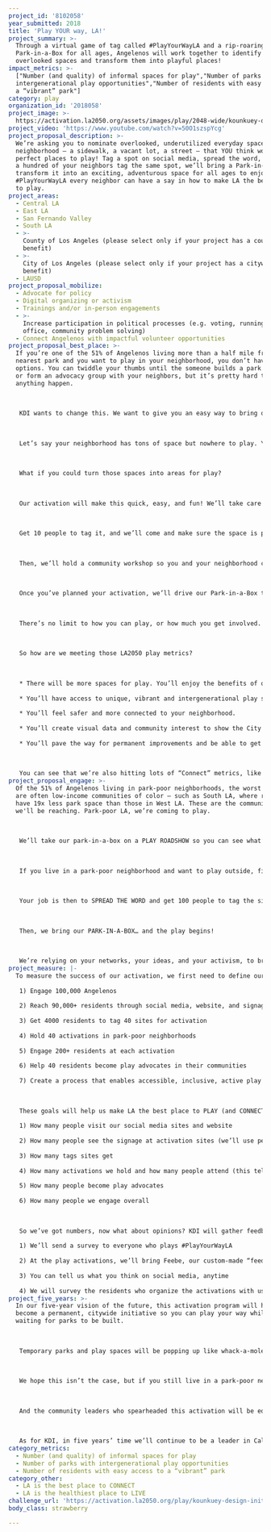 ```yaml
---
project_id: '8102058'
year_submitted: 2018
title: 'Play YOUR way, LA!'
project_summary: >-
  Through a virtual game of tag called #PlayYourWayLA and a rip-roaring
  Park-in-a-Box for all ages, Angelenos will work together to identify
  overlooked spaces and transform them into playful places!
impact_metrics: >-
  ["Number (and quality) of informal spaces for play","Number of parks with
  intergenerational play opportunities","Number of residents with easy access to
  a “vibrant” park"]
category: play
organization_id: '2018058'
project_image: >-
  https://activation.la2050.org/assets/images/play/2048-wide/kounkuey-design-initiative.jpg
project_video: 'https://www.youtube.com/watch?v=50O1szspYcg'
project_proposal_description: >-
  We’re asking you to nominate overlooked, underutilized everyday spaces in your
  neighborhood — a sidewalk, a vacant lot, a street — that YOU think would be
  perfect places to play! Tag a spot on social media, spread the word, and once
  a hundred of your neighbors tag the same spot, we’ll bring a Park-in-a-Box to
  transform it into an exciting, adventurous space for all ages to enjoy. With
  #PlayYourWayLA every neighbor can have a say in how to make LA the best place
  to play.
project_areas:
  - Central LA
  - East LA
  - San Fernando Valley
  - South LA
  - >-
    County of Los Angeles (please select only if your project has a countywide
    benefit)
  - >-
    City of Los Angeles (please select only if your project has a citywide
    benefit)
  - LAUSD
project_proposal_mobilize:
  - Advocate for policy
  - Digital organizing or activism
  - Trainings and/or in-person engagements
  - >-
    Increase participation in political processes (e.g. voting, running for
    office, community problem solving)
  - Connect Angelenos with impactful volunteer opportunities
project_proposal_best_place: >-
  If you’re one of the 51% of Angelenos living more than a half mile from the
  nearest park and you want to play in your neighborhood, you don’t have many
  options. You can twiddle your thumbs until the someone builds a park near you,
  or form an advocacy group with your neighbors, but it’s pretty hard to make
  anything happen.
   
   
   
   KDI wants to change this. We want to give you an easy way to bring outdoor play to your neighborhood, NOW!
   
   
   
   Let’s say your neighborhood has tons of space but nowhere to play. You want to play basketball in the street, but it’s always full of traffic. Or you’re next to a vacant lot that would be a great park, if only you could access it. Or the sunny sidewalk on the corner would be the perfect spot to enjoy street food, but there’s no seating.
   
   
   
   What if you could turn those spaces into areas for play?
   
   
   
   Our activation will make this quick, easy, and fun! We’ll take care of all the forms and phone calls needed to make it happen. All you have to do to get started is geotag the spot you think should be used for play on social media. Tag it with #PlayYourWayLA!
   
   
   
   Get 10 people to tag it, and we’ll come and make sure the space is public and safe to use. We’ll put up a sign letting people know play is on the way, if they keep tagging. You tell your friends and family to tag the spot. Hit 100 tags and we’ll set a date to bring our Park-in-a-Box to that very place. Simple!
   
   
   
   Then, we’ll hold a community workshop so you and your neighborhood can make the activation YOURS. Maybe you have lots of young kids in the neighborhood, or you want a space for your knitting group. Our Park-in-a-Box can transform into almost anything — a toddler’s play zone, a craft corner — whatever you want! Every activation will be unique to its neighborhood and the people in it.
   
   
   
   Once you’ve planned your activation, we’ll drive our Park-in-a-Box to your neighborhood and PLAY!
   
   
   
   There’s no limit to how you can play, or how much you get involved. Maybe you just want to show up and enjoy the activation. Maybe you want to lead the community workshop. Maybe you want a permanent park in your area. If so, we’ll set you up with the networks and know-how to make it happen.
   
   
   
   So how are we meeting those LA2050 play metrics?
   
   
   
   * There will be more spaces for play. You’ll enjoy the benefits of open space in your neighborhood, almost immediately, without having to wait for permanent parks to arrive.
   
   * You’ll have access to unique, vibrant and intergenerational play spaces to suit everyone — because YOU made it happen!
   
   * You’ll feel safer and more connected to your neighborhood.
   
   * You’ll create visual data and community interest to show the City where permanent parks are needed and desired.
   
   * You’ll pave the way for permanent improvements and be able to get involved in making them happen.
   
   
   
   You can see that we’re also hitting lots of “Connect” metrics, like rates of volunteerism and public gatherings. Together, we can make LA the best place to play — now, and in the future.
project_proposal_engage: >-
  Of the 51% of Angelenos living in park-poor neighborhoods, the worst affected
  are often low-income communities of color — such as South LA, where residents
  have 19x less park space than those in West LA. These are the communities
  we'll be reaching. Park-poor LA, we’re coming to play.
   
   
   
   We’ll take our park-in-a-box on a PLAY ROADSHOW so you can see what’s up for grabs if you join in. We’ll make a cool WEBSITE to give you all the info you need, and post all over SOCIAL MEDIA so that every Angeleno knows who we are.
   
   
   
   If you live in a park-poor neighborhood and want to play outside, find a public space and geotag it on social media with #PlayYourWayLA! If it gets 10 tags we’ll MEET you to assess it together. Once we decide it’s viable, we’ll ANNOUNCE it online and put up SIGNAGE.
   
   
   
   Your job is then to SPREAD THE WORD and get 100 people to tag the site. Ask your grandma. Hand out cookies. Poke Facebook friends. Do what you have to do to get 100 tags, and we’ll hold a COMMUNITY WORKSHOP to help you plan a PLAY ACTIVATION on that spot.
   
   
   
   Then, we bring our PARK-IN-A-BOX… and the play begins!
   
   
   
   We’re relying on your networks, your ideas, and your activism, to bring play to you. Not only will thousands of Angelenos get to play outside, but the LEADERS among you — whether you’re an aspiring organizer or an old pro — will advocate for LASTING CHANGE. Whether it’s recurring activations you want, or a permanent park, we’ll SUPPORT you and help you make the CONNECTIONS you need.
project_measure: |-
  To measure the success of our activation, we first need to define our goals:
   
   1) Engage 100,000 Angelenos
   
   2) Reach 90,000+ residents through social media, website, and signage
   
   3) Get 4000 residents to tag 40 sites for activation
   
   4) Hold 40 activations in park-poor neighborhoods
   
   5) Engage 200+ residents at each activation
   
   6) Help 40 residents become play advocates in their communities
   
   7) Create a process that enables accessible, inclusive, active play that happens how you want
   
   
   
   These goals will help us make LA the best place to PLAY (and CONNECT). How do we measure them? Firstly, we count:
   
   1) How many people visit our social media sites and website
   
   2) How many people see the signage at activation sites (we’ll use pedestrian counts to estimate)
   
   3) How many tags sites get
   
   4) How many activations we hold and how many people attend (this tells us if we’re increasing access to play)
   
   5) How many people become play advocates
   
   6) How many people we engage overall
   
   
   
   So we’ve got numbers, now what about opinions? KDI will gather feedback at all stages to get a detailed picture of whether you think we’re meeting those play metrics.
   
   1) We’ll send a survey to everyone who plays #PlayYourWayLA
   
   2) At the play activations, we’ll bring Feebe, our custom-made “feedback beacon”, to collect feedback through interviews, surveys, and games
   
   3) You can tell us what you think on social media, anytime
   
   4) We will survey the residents who organize the activations with us to hear what worked and what didn’t
project_five_years: >-
  In our five-year vision of the future, this activation program will have
  become a permanent, citywide initiative so you can play your way while you’re
  waiting for parks to be built. 
   
   
   
   Temporary parks and play spaces will be popping up like whack-a-moles. Every single Angeleno will be able to team up with other residents and make a play space on a street, City lot, or sidewalk — whenever, wherever, and however you want. It will be as easy as making a quick phone call or filling out an online form! And the possibilities for play will be as endless as your imagination.
   
   
   
   We hope this isn’t the case, but if you still live in a park-poor neighborhood in five years’ time, fear not! You’ll be able to access many of the physical, mental and social benefits of parks, while we all work towards more permanent solutions. You’ll be more friendly with your neighbors. You’ll have more active hobbies close to home. Your community will be healthier, happier, and more connected.
   
   
   
   And the community leaders who spearheaded this activation will be equipped with new know-how to push for permanent play solutions. They’ll know more people, they’ll have more data, and they will be an active voice for their communities when the time comes to allocate dollars for new parks. They will usher in a new era of public space and outdoor play — planned by Angelenos, for Angelenos.
   
   
   
   As for KDI, in five years’ time we’ll continue to be a leader in California for building healthy, vibrant and playful communities through public space. We’ll have worked alongside the communities most in need of play space, and the most influential decision makers, to create a statewide network of public spaces with committed and capable residents at its core.
category_metrics:
  - Number (and quality) of informal spaces for play
  - Number of parks with intergenerational play opportunities
  - Number of residents with easy access to a “vibrant” park
category_other:
  - LA is the best place to CONNECT
  - LA is the healthiest place to LIVE
challenge_url: 'https://activation.la2050.org/play/kounkuey-design-initiative/'
body_class: strawberry

---
```

